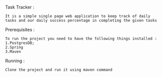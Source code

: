 Task Tracker :

	It is a simple single page web application to keep track of daily tasks and our daily success percentage in completing the given tasks

Prerequisites :
 
 	To run the project you need to have the following things installed :
 	1.PostgresDB;
 	2.Spring
 	3.Maven

 Running :

 	Clone the project and run it using maven command